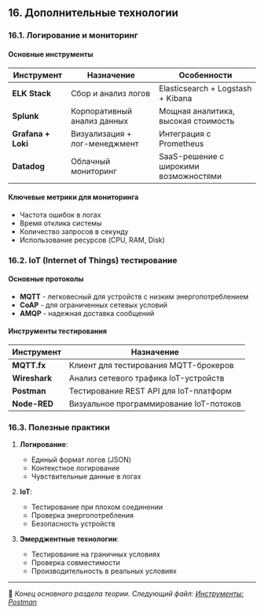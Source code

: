 ## 16. Дополнительные технологии

### 16.1. Логирование и мониторинг

#### Основные инструменты
| Инструмент             | Назначение                              | Особенности                          |
|------------------------|-----------------------------------------|--------------------------------------|
| **ELK Stack**          | Сбор и анализ логов                     | Elasticsearch + Logstash + Kibana    |
| **Splunk**            | Корпоративный анализ данных             | Мощная аналитика, высокая стоимость  |
| **Grafana + Loki**    | Визуализация + лог-менеджмент          | Интеграция с Prometheus              |
| **Datadog**           | Облачный мониторинг                     | SaaS-решение с широкими возможностями|

#### Ключевые метрики для мониторинга
- Частота ошибок в логах
- Время отклика системы
- Количество запросов в секунду
- Использование ресурсов (CPU, RAM, Disk)

### 16.2. IoT (Internet of Things) тестирование

#### Основные протоколы
- **MQTT** - легковесный для устройств с низким энергопотреблением
- **CoAP** - для ограниченных сетевых условий
- **AMQP** - надежная доставка сообщений

#### Инструменты тестирования
| Инструмент       | Назначение                              |
|------------------|-----------------------------------------|
| **MQTT.fx**      | Клиент для тестирования MQTT-брокеров   |
| **Wireshark**    | Анализ сетевого трафика IoT-устройств   |
| **Postman**      | Тестирование REST API для IoT-платформ  |
| **Node-RED**     | Визуальное программирование IoT-потоков |

### 16.3. Полезные практики
1. **Логирование**:
   - Единый формат логов (JSON)
   - Контекстное логирование
   - Чувствительные данные в логах

2. **IoT**:
   - Тестирование при плохом соединении
   - Проверка энергопотребления
   - Безопасность устройств

3. **Эмерджентные технологии**:
   - Тестирование на граничных условиях
   - Проверка совместимости
   - Производительность в реальных условиях

---

📌 _Конец основного раздела теории. Следующий файл: [Инструменты: Postman](tools/postman.md)_
